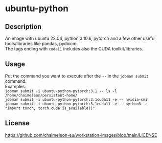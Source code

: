# ubuntu-python

## Description
An image with ubuntu 22.04, python 3.10.6, pytorch and a few other useful tools/libraries like pandas, pydicom.  
The tags ending with `cuda11` includes also the CUDA toolkit/libraries.

## Usage
Put the command you want to execute after the `--` in the `jobman submit` command.  
Examples:  
  `jobman submit -i ubuntu-python-pytorch:3.1 -- ls -l /home/chaimeleon/persistent-home/`  
  `jobman submit -i ubuntu-python-pytorch:3.1cuda11 -e -- nvidia-smi`  
  `jobman submit -i ubuntu-python-pytorch:3.1cuda11 -e -- python3 -c "import torch; torch.cuda.is_available()"`

## License
https://github.com/chaimeleon-eu/workstation-images/blob/main/LICENSE
